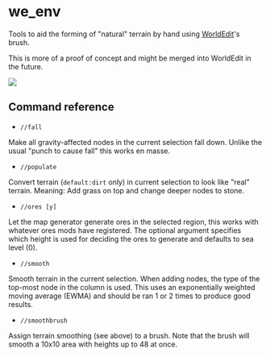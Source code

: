 we_env
======

Tools to aid the forming of "natural" terrain by hand using [WorldEdit](https://github.com/Uberi/Minetest-WorldEdit)'s brush.

This is more of a proof of concept and might be merged into WorldEdit in the future.

![](https://i.imgur.com/O7PodOm.jpg)

## Command reference

* `//fall`

Make all gravity-affected nodes in the current selection fall down.
Unlike the usual "punch to cause fall" this works en masse.

* `//populate`

Convert terrain (`default:dirt` only) in current selection to look like "real" terrain.
Meaning: Add grass on top and change deeper nodes to stone.

* `//ores [y]`

Let the map generator generate ores in the selected region, this works with whatever ores mods have registered.
The optional argument specifies which height is used for deciding the ores to generate and defaults to sea level (0).

* `//smooth`

Smooth terrain in the current selection. When adding nodes, the type of the top-most node in the column is used.
This uses an exponentially weighted moving average (EWMA) and should be ran 1 or 2 times to produce good results.

* `//smoothbrush`

Assign terrain smoothing (see above) to a brush.
Note that the brush will smooth a 10x10 area with heights up to 48 at once.
